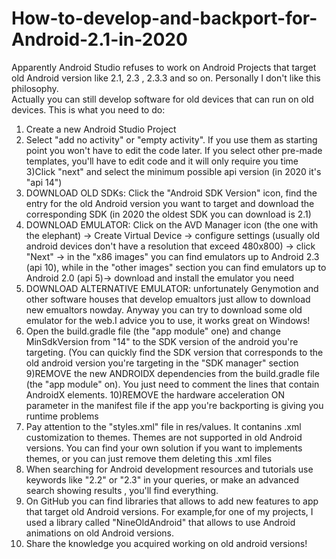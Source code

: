 # How-to-develop-and-backport-for-Android-2.1-in-2020

Apparently Android Studio refuses to work on Android Projects that target old Android version like 2.1, 2.3 , 2.3.3 and so on.
Personally I don't like this philosophy.  
Actually you can still develop software for old devices that can run on old devices.
This is what you need to do:


1) Create a new Android Studio Project
2) Select "add no activity" or "empty activity". If you use them as starting point you won't have to edit the code later. If you select other pre-made templates, you'll have to edit code and it will only require you time
3)Click "next" and select the minimum possible api version (in 2020 it's "api 14")
4) DOWNLOAD OLD SDKs: Click the "Android SDK Version" icon, find the entry for the old Android version you want to target and download the corresponding SDK (in 2020 the oldest SDK you can download is 2.1)
5) DOWNLOAD EMULATOR: Click on the AVD Manager icon (the one with the elephant) -> Create Virtual Device -> configure settings (usually old android devices don't have a resolution that exceed 480x800) -> click "Next" -> in the "x86 images" you can find emulators up to Android 2.3 (api 10), while in the "other images" section you can find emulators up to Android 2.0 (api 5)-> download and install the emulator you need 
7) DOWNLOAD ALTERNATIVE EMULATOR: unfortunately Genymotion and other software houses that develop emualtors just allow to download new emualtors nowday. Anyway you can try to download some old emulator for the web.I advice you to use, it works great on Windows!
8) Open the build.gradle file (the "app module" one) and change MinSdkVersion from "14" to the SDK version of the android you're targeting. (You can quickly find the SDK version that corresponds to the old android version you're targeting in the "SDK manager" section 
9)REMOVE the new ANDROIDX dependencies from the build.gradle file (the "app module" on). You just need to comment the lines that contain AndroidX elements.
10)REMOVE the hardware acceleration ON parameter in the manifest file if the app you're backporting is giving you runtime problems
11) Pay attention to the "styles.xml" file in res/values. It contanins .xml customization to themes. Themes are not supported in old Android versions. You can find your own solution if you want to implements themes, or you can just remove them deleting this .xml files 
12) When searching for Android development resources and tutorials use keywords like "2.2" or "2.3" in your queries, or make an advanced search showing results , you'll find everything.
13) On GitHub you can find libraries that allows to add new features to app that target old Android versions. For example,for one of my projects, I used a library called "NineOldAndroid" that allows to use Android animations on old Android versions. 
14) Share the knowledge you acquired working on old android versions!

